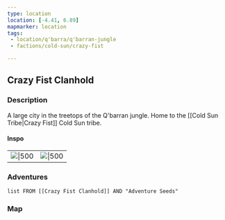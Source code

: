 ```yaml
---
type: location
location: [-4.41, 6.89]
mapmarker: location
tags:
 - location/q'barra/q'barran-jungle
 - factions/cold-sun/crazy-fist

---
```


## Crazy Fist Clanhold
### Description
A large city in the treetops of the Q'barran jungle. Home to the [[Cold Sun Tribe|Crazy Fist]] Cold Sun tribe.

#### Inspo
|                                                                                   |                                                                                                                 |
| --------------------------------------------------------------------------------- | --------------------------------------------------------------------------------------------------------------- |
| ![\|500](https://img3.goodfon.com/wallpaper/nbig/9/d2/fantasy-rendering-girl-city.jpg) | ![\|500](https://www.wallpaperup.com/uploads/wallpapers/2019/12/12/1359276/22b661be42f256ccecae4dddd85783af-700.jpg) |




### Adventures
```dataview
list FROM [[Crazy Fist Clanhold]] AND "Adventure Seeds"
```

### Map
